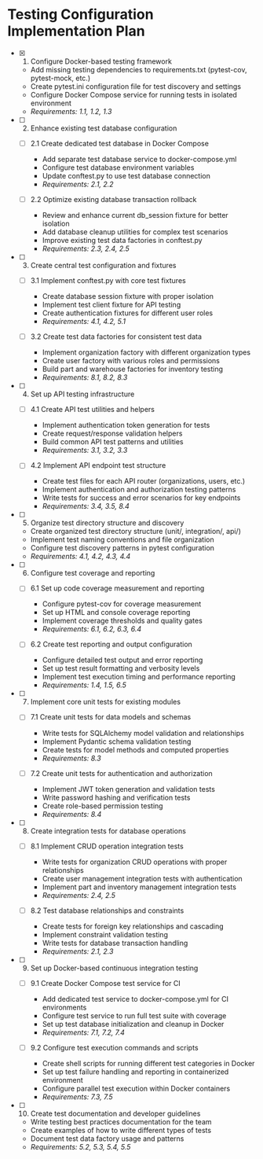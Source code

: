# Testing Configuration Implementation Plan

- [x] 1. Configure Docker-based testing framework



  - Add missing testing dependencies to requirements.txt (pytest-cov, pytest-mock, etc.)
  - Create pytest.ini configuration file for test discovery and settings
  - Configure Docker Compose service for running tests in isolated environment
  - _Requirements: 1.1, 1.2, 1.3_

- [ ] 2. Enhance existing test database configuration
  - [ ] 2.1 Create dedicated test database in Docker Compose
    - Add separate test database service to docker-compose.yml
    - Configure test database environment variables
    - Update conftest.py to use test database connection
    - _Requirements: 2.1, 2.2_

  - [ ] 2.2 Optimize existing database transaction rollback
    - Review and enhance current db_session fixture for better isolation
    - Add database cleanup utilities for complex test scenarios
    - Improve existing test data factories in conftest.py
    - _Requirements: 2.3, 2.4, 2.5_

- [ ] 3. Create central test configuration and fixtures
  - [ ] 3.1 Implement conftest.py with core test fixtures
    - Create database session fixture with proper isolation
    - Implement test client fixture for API testing
    - Create authentication fixtures for different user roles
    - _Requirements: 4.1, 4.2, 5.1_

  - [ ] 3.2 Create test data factories for consistent test data
    - Implement organization factory with different organization types
    - Create user factory with various roles and permissions
    - Build part and warehouse factories for inventory testing
    - _Requirements: 8.1, 8.2, 8.3_

- [ ] 4. Set up API testing infrastructure
  - [ ] 4.1 Create API test utilities and helpers
    - Implement authentication token generation for tests
    - Create request/response validation helpers
    - Build common API test patterns and utilities
    - _Requirements: 3.1, 3.2, 3.3_

  - [ ] 4.2 Implement API endpoint test structure
    - Create test files for each API router (organizations, users, etc.)
    - Implement authentication and authorization testing patterns
    - Write tests for success and error scenarios for key endpoints
    - _Requirements: 3.4, 3.5, 8.4_

- [ ] 5. Organize test directory structure and discovery
  - Create organized test directory structure (unit/, integration/, api/)
  - Implement test naming conventions and file organization
  - Configure test discovery patterns in pytest configuration
  - _Requirements: 4.1, 4.2, 4.3, 4.4_

- [ ] 6. Configure test coverage and reporting
  - [ ] 6.1 Set up code coverage measurement and reporting
    - Configure pytest-cov for coverage measurement
    - Set up HTML and console coverage reporting
    - Implement coverage thresholds and quality gates
    - _Requirements: 6.1, 6.2, 6.3, 6.4_

  - [ ] 6.2 Create test reporting and output configuration
    - Configure detailed test output and error reporting
    - Set up test result formatting and verbosity levels
    - Implement test execution timing and performance reporting
    - _Requirements: 1.4, 1.5, 6.5_

- [ ] 7. Implement core unit tests for existing modules
  - [ ] 7.1 Create unit tests for data models and schemas
    - Write tests for SQLAlchemy model validation and relationships
    - Implement Pydantic schema validation testing
    - Create tests for model methods and computed properties
    - _Requirements: 8.3_

  - [ ] 7.2 Create unit tests for authentication and authorization
    - Implement JWT token generation and validation tests
    - Write password hashing and verification tests
    - Create role-based permission testing
    - _Requirements: 8.4_

- [ ] 8. Create integration tests for database operations
  - [ ] 8.1 Implement CRUD operation integration tests
    - Write tests for organization CRUD operations with proper relationships
    - Create user management integration tests with authentication
    - Implement part and inventory management integration tests
    - _Requirements: 2.4, 2.5_

  - [ ] 8.2 Test database relationships and constraints
    - Create tests for foreign key relationships and cascading
    - Implement constraint validation testing
    - Write tests for database transaction handling
    - _Requirements: 2.1, 2.3_

- [ ] 9. Set up Docker-based continuous integration testing
  - [ ] 9.1 Create Docker Compose test service for CI
    - Add dedicated test service to docker-compose.yml for CI environments
    - Configure test service to run full test suite with coverage
    - Set up test database initialization and cleanup in Docker
    - _Requirements: 7.1, 7.2, 7.4_

  - [ ] 9.2 Configure test execution commands and scripts
    - Create shell scripts for running different test categories in Docker
    - Set up test failure handling and reporting in containerized environment
    - Configure parallel test execution within Docker containers
    - _Requirements: 7.3, 7.5_

- [ ] 10. Create test documentation and developer guidelines
  - Write testing best practices documentation for the team
  - Create examples of how to write different types of tests
  - Document test data factory usage and patterns
  - _Requirements: 5.2, 5.3, 5.4, 5.5_